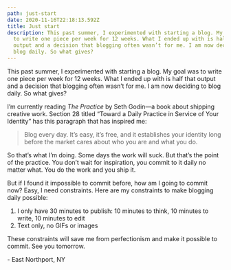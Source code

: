 ```yaml
---
path: just-start
date: 2020-11-16T22:18:13.592Z
title: Just start
description: This past summer, I experimented with starting a blog. My goal was
  to write one piece per week for 12 weeks. What I ended up with is half that
  output and a decision that blogging often wasn’t for me. I am now deciding to
  blog daily. So what gives?
---
```

This past summer, I experimented with starting a blog. My goal was to write one piece per week for 12 weeks. What I ended up with is half that output and a decision that blogging often wasn’t for me. I am now deciding to blog daily. So what gives?

I’m currently reading *The Practice* by Seth Godin—a book about shipping creative work. Section 28 titled “Toward a Daily Practice in Service of Your Identity” has this paragraph that has inspired me:

> Blog every day. It’s easy, it’s free, and it establishes your identity long before the market cares about who you are and what you do.

So that’s what I’m doing. Some days the work will suck. But that’s the point of the practice. You don’t wait for inspiration, you commit to it daily no matter what. You do the work and you ship it.

But if I found it impossible to commit before, how am I going to commit now? Easy, I need constraints. Here are my constraints to make blogging daily possible:

1. I only have 30 minutes to publish: 10 minutes to think, 10 minutes to write, 10 minutes to edit
2. Text only, no GIFs or images

These constraints will save me from perfectionism and make it possible to commit. See you tomorrow.

\- East Northport, NY